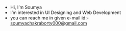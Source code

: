 - Hi, I’m Soumya
- I’m interested in UI Designing and Web Development
- you can reach me in given e-mail id:- soumyachakraborty000@gmail.com
<!---- 🌱 I’m currently learning--->
<!---
SOUMYA788/SOUMYA788 is a ✨ special ✨ repository because its `README.md` (this file) appears on your GitHub profile.
You can click the Preview link to take a look at your changes.
--->
